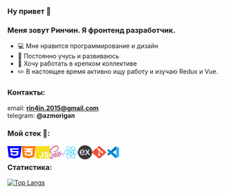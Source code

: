 ### Ну привет :wave:
### Меня зовут Ринчин. Я фронтенд разработчик.

- :computer: Мне нравится программирование и дизайн
- :green_book: Постоянно учусь и развиваюсь
- :bricks: Хочу работать в крепком коллективе
- :pencil2: В настоящее время активно ищу работу и изучаю Redux и Vue.

### Контакты:

email: **rin4in.2015@gmail.com**\
telegram: **@azmorigan**

### Мой стек :rocket::

<img align="left" height="32" width="32" src="./img/html5.svg" />
<img align="left" height="32" width="32" src="./img/css3.svg" />
<img align="left" height="32" width="32" src="./img/js.svg" />
<img align="left" height="32" width="32" src="./img/sass.svg" />
<img align="left" height="32" width="32" src="./img/react.svg" />
<img align="left" height="32" width="32" src="./img/express.png" />
<img align="left" height="32" width="32" src="./img/git.svg" />
<img align="left" height="32" width="32" src="./img/vscode.svg" />
<br />

### Статистика:
[![Top Langs](https://github-readme-stats.vercel.app/api/top-langs/?username=azmorigan&layout=compact)](https://github.com/azmorigan)
